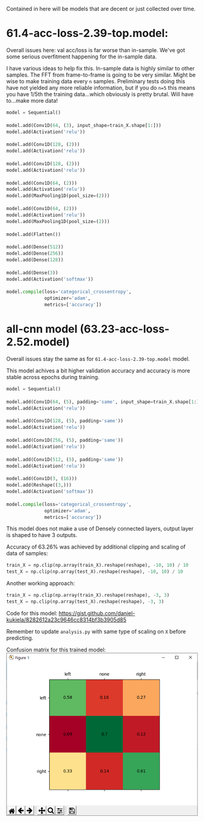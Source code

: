 Contained in here will be models that are decent or just collected over time. 


# 61.4-acc-loss-2.39-top.model:
Overall issues here:
val acc/loss is far worse than in-sample. We've got some serious overfitment happening for the in-sample data. 

I have various ideas to help fix this. In-sample data is highly similar to other samples. The FFT from frame-to-frame is going to be very similar. Might be wise to make training data every `n` samples. Preliminary tests doing this have not yielded any more reliable information, but if you do `n=5` this means you have 1/5th the training data...which obviously is pretty brutal. Will have to...make more data!

```py
model = Sequential()

model.add(Conv1D(64, (3), input_shape=train_X.shape[1:]))
model.add(Activation('relu'))

model.add(Conv1D(128, (2)))
model.add(Activation('relu'))

model.add(Conv1D(128, (2)))
model.add(Activation('relu'))

model.add(Conv1D(64, (2)))
model.add(Activation('relu'))
model.add(MaxPooling1D(pool_size=(2)))

model.add(Conv1D(64, (2)))
model.add(Activation('relu'))
model.add(MaxPooling1D(pool_size=(2)))

model.add(Flatten())

model.add(Dense(512))
model.add(Dense(256))
model.add(Dense(128))

model.add(Dense(3))
model.add(Activation('softmax'))

model.compile(loss='categorical_crossentropy',
              optimizer='adam',
              metrics=['accuracy'])
```


# all-cnn model (63.23-acc-loss-2.52.model)

Overall issues stay the same as for `61.4-acc-loss-2.39-top.model` model.

This model achives a bit higher validation accuracy and accuracy is more stable across epochs during training.

```py
model = Sequential()

model.add(Conv1D(64, (5), padding='same', input_shape=train_X.shape[1:]))
model.add(Activation('relu'))

model.add(Conv1D(128, (5), padding='same'))
model.add(Activation('relu'))

model.add(Conv1D(256, (5), padding='same'))
model.add(Activation('relu'))

model.add(Conv1D(512, (5), padding='same'))
model.add(Activation('relu'))

model.add(Conv1D(3, (16)))
model.add(Reshape((3,)))
model.add(Activation('softmax'))

model.compile(loss='categorical_crossentropy',
              optimizer='adam',
              metrics=['accuracy'])
```

This model does not make a use of Densely connected layers, output layer is shaped to have 3 outputs.

Accuracy of 63.26% was achieved by additional clipping and scaling of data of samples:

```py
train_X = np.clip(np.array(train_X).reshape(reshape), -10, 10) / 10
test_X = np.clip(np.array(test_X).reshape(reshape), -10, 10) / 10
```

Another working approach:

```py
train_X = np.clip(np.array(train_X).reshape(reshape), -3, 3)
test_X = np.clip(np.array(test_X).reshape(reshape), -3, 3)
```

Code for this model: https://gist.github.com/daniel-kukiela/8282612a23c9646cc8314bf3b3905d85

Remember to update `analysis.py` with same type of scaling on `X` before predicting.

Confusion matrix for this trained model:
![confusion matrix](63.23-acc-loss-2.52.model.confusion_matrix.png)
